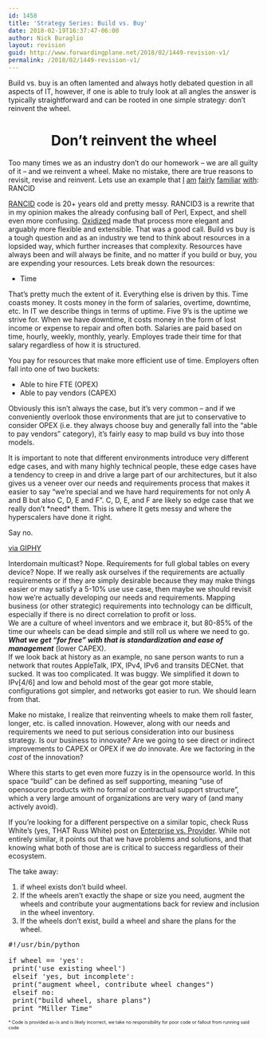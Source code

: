 ```yaml
---
id: 1458
title: 'Strategy Series: Build vs. Buy'
date: 2018-02-19T16:37:47-06:00
author: Nick Buraglio
layout: revision
guid: http://www.forwardingplane.net/2018/02/1449-revision-v1/
permalink: /2018/02/1449-revision-v1/
---
```

Build vs. buy is an often lamented and always hotly debated question in all aspects of IT, however, if one is able to truly look at all angles the answer is typically straightforward and can be rooted in one simple strategy: don&#8217;t reinvent the wheel.

<h1 style="text-align: center;">
  Don&#8217;t reinvent the wheel
</h1>

Too many times we as an industry don&#8217;t do our homework &#8211; we are all guilty of it &#8211; and we reinvent a wheel. Make no mistake, there are true reasons to revisit, revise and reinvent. Lets use an example that [I](https://github.com/buraglio/pfrancid) [am](https://github.com/buraglio/vdxrancid) [fairly](https://github.com/buraglio/alurancid) [familiar](https://github.com/buraglio/sonrancid) [with](https://github.com/buraglio/cienarancid): RANCID

[RANCID](http://shrubbery.net/rancid/) code is 20+ years old and pretty messy. RANCID3 is a rewrite that in my opinion makes the already confusing ball of Perl, Expect, and shell even more confusing. [Oxidized](https://github.com/ytti/oxidized) made that process more elegant and arguably more flexible and extensible. That was a good call. Build vs buy is a tough question and as an industry we tend to think about resources in a lopsided way, which further increases that complexity. Resources have always been and will always be finite, and no matter if you build or buy, you are expending your resources. Lets break down the resources:

  * Time

That&#8217;s pretty much the extent of it. Everything else is driven by this. Time coasts money. It costs money in the form of salaries, overtime, downtime, etc. In IT we describe things in terms of uptime. Five 9&#8217;s is the uptime we strive for. When we have downtime, it costs money in the form of lost income or expense to repair and often both. Salaries are paid based on time, hourly, weekly, monthly, yearly. Employes trade their time for that salary regardless of how it is structured.

You pay for resources that make more efficient use of time. Employers often fall into one of two buckets:

  * Able to hire FTE (OPEX)
  * Able to pay vendors (CAPEX)

Obviously this isn&#8217;t always the case, but it&#8217;s very common &#8211; and if we conveniently overlook those environments that are jut to conservative to consider OPEX (i.e. they always choose buy and generally fall into the &#8220;able to pay vendors&#8221; category), it&#8217;s fairly easy to map build vs buy into those models.

It is important to note that different environments introduce very different edge cases, and with many highly technical people, these edge cases have a tendency to creep in and drive a large part of our architectures, but it also gives us a veneer over our needs and requirements process that makes it easier to say &#8220;we&#8217;re special and we have hard requirements for not only A and B but also C, D, E and F&#8221;. C, D, E, and F are likely so edge case that we really don&#8217;t \*need\* them. This is where It gets messy and where the hyperscalers have done it right.

Say no.

<center>
</center>

[via GIPHY](https://giphy.com/gifs/reactionseditor-3o7btT1T9qpQZWhNlK)

Interdomain multicast? Nope. Requirements for full global tables on every device? Nope. If we really ask ourselves if the requirements are actually requirements or if they are simply desirable because they may make things easier or may satisfy a 5-10% use use case, then maybe we should revisit how we&#8217;re actually developing our needs and requirements. Mapping business (or other strategic) requirements into technology can be difficult, especially if there is no direct correlation to profit or loss.  
We are a culture of wheel inventors and we embrace it, but 80-85% of the time our wheels can be dead simple and still roll us where we need to go. **_What we get &#8220;for free&#8221; with that is standardization and ease of management_** (lower CAPEX).  
If we look back at history as an example, no sane person wants to run a network that routes AppleTalk, IPX, IPv4, IPv6 and transits DECNet. that sucked. It was too complicated. It was buggy. We simplified it down to IPv[4/6] and low and behold most of the gear got more stable, configurations got simpler, and networks got easier to run. We should learn from that.

Make no mistake, I realize that reinventing wheels to make them roll faster, longer, etc. is called innovation. However, along with our needs and requirements we need to put serious consideration into our business strategy. Is our business to innovate? Are we going to see direct or indirect improvements to CAPEX or OPEX if we _do_ innovate. Are we factoring in the _cost_ of the innovation?

Where this starts to get even more fuzzy is in the opensource world. In this space &#8220;build&#8221; can be defined as self supporting, meaning &#8220;use of opensource products with no formal or contractual support structure&#8221;, which a very large amount of organizations are very wary of (and many actively avoid).

If you&#8217;re looking for a different perspective on a similar topic, check Russ White&#8217;s (yes, THAT Russ White) post on [Enterprise vs. Provider](https://rule11.tech/enterprise-versus-provider/). While not entirely similar, it points out that we have problems and solutions, and that knowing what both of those are is critical to success regardless of their ecosystem.

The take away:  
1. if wheel exists don&#8217;t build wheel.  
2. If the wheels aren&#8217;t exactly the shape or size you need, augment the wheels and contribute your augmentations back for review and inclusion in the wheel inventory.  
3. If the wheels don&#8217;t exist, build a wheel and share the plans for the wheel.

<pre><span style="font-family: monospace, monospace;">#!/usr/bin/python</span>

if wheel == 'yes':
 print('use existing wheel')
 elseif 'yes, but incomplete':
 print("augment wheel, contribute wheel changes")
 elseif no:
 print("build wheel, share plans")
 print "Miller Time"</pre>

<span style="font-size: xx-small;">* Code is provided as-is and is likely incorrect, we take no responsibility for poor code or fallout from running said code<br /> </span>